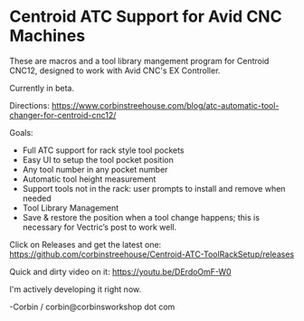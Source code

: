 # Centroid ATC Support for Avid CNC Machines

These are macros and a tool library mangement program for Centroid CNC12, designed to work with Avid CNC's EX Controller.

Currently in beta.

Directions: https://www.corbinstreehouse.com/blog/atc-automatic-tool-changer-for-centroid-cnc12/

Goals:
* Full ATC support for rack style tool pockets
* Easy UI to setup the tool pocket position
* Any tool number in any pocket number
* Automatic tool height measurement
* Support tools not in the rack: user prompts to install and remove when needed
* Tool Library Management
* Save & restore the position when a tool change happens; this is necessary for Vectric’s post to work well.

Click on Releases and get the latest one: https://github.com/corbinstreehouse/Centroid-ATC-ToolRackSetup/releases

Quick and dirty video on it: https://youtu.be/DErdoOmF-W0

I'm actively developing it right now.

-Corbin / corbin@corbinsworkshop dot com
